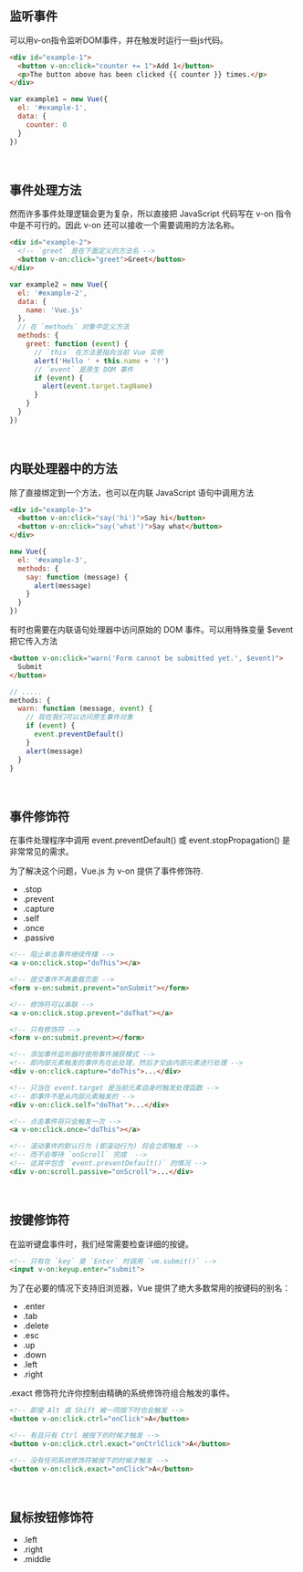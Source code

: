 ## 监听事件
可以用v-on指令监听DOM事件，并在触发时运行一些js代码。
```Html
<div id="example-1">
  <button v-on:click="counter += 1">Add 1</button>
  <p>The button above has been clicked {{ counter }} times.</p>
</div>
```
```javascript
var example1 = new Vue({
  el: '#example-1',
  data: {
    counter: 0
  }
})
```
<br/>

## 事件处理方法
然而许多事件处理逻辑会更为复杂，所以直接把 JavaScript 代码写在 v-on 指令中是不可行的。因此 v-on 还可以接收一个需要调用的方法名称。
```Html
<div id="example-2">
  <!-- `greet` 是在下面定义的方法名 -->
  <button v-on:click="greet">Greet</button>
</div>
```
```javascript
var example2 = new Vue({
  el: '#example-2',
  data: {
    name: 'Vue.js'
  },
  // 在 `methods` 对象中定义方法
  methods: {
    greet: function (event) {
      // `this` 在方法里指向当前 Vue 实例
      alert('Hello ' + this.name + '!')
      // `event` 是原生 DOM 事件
      if (event) {
        alert(event.target.tagName)
      }
    }
  }
})
```
<br/>

## 内联处理器中的方法
除了直接绑定到一个方法，也可以在内联 JavaScript 语句中调用方法
```Html
<div id="example-3">
  <button v-on:click="say('hi')">Say hi</button>
  <button v-on:click="say('what')">Say what</button>
</div>
```
```javascript
new Vue({
  el: '#example-3',
  methods: {
    say: function (message) {
      alert(message)
    }
  }
})
```
有时也需要在内联语句处理器中访问原始的 DOM 事件。可以用特殊变量 $event 把它传入方法
```Html
<button v-on:click="warn('Form cannot be submitted yet.', $event)">
  Submit
</button>
```
```javascript
// .....
methods: {
  warn: function (message, event) {
    // 现在我们可以访问原生事件对象
    if (event) {
      event.preventDefault()
    }
    alert(message)
  }
}
```
<br/>

## 事件修饰符
在事件处理程序中调用 event.preventDefault() 或 event.stopPropagation() 是非常常见的需求。

为了解决这个问题，Vue.js 为 v-on 提供了事件修饰符. 

- .stop
- .prevent
- .capture
- .self
- .once
- .passive

```Html
<!-- 阻止单击事件继续传播 -->
<a v-on:click.stop="doThis"></a>

<!-- 提交事件不再重载页面 -->
<form v-on:submit.prevent="onSubmit"></form>

<!-- 修饰符可以串联 -->
<a v-on:click.stop.prevent="doThat"></a>

<!-- 只有修饰符 -->
<form v-on:submit.prevent></form>

<!-- 添加事件监听器时使用事件捕获模式 -->
<!-- 即内部元素触发的事件先在此处理，然后才交由内部元素进行处理 -->
<div v-on:click.capture="doThis">...</div>

<!-- 只当在 event.target 是当前元素自身时触发处理函数 -->
<!-- 即事件不是从内部元素触发的 -->
<div v-on:click.self="doThat">...</div>

<!-- 点击事件将只会触发一次 -->
<a v-on:click.once="doThis"></a>

<!-- 滚动事件的默认行为 (即滚动行为) 将会立即触发 -->
<!-- 而不会等待 `onScroll` 完成  -->
<!-- 这其中包含 `event.preventDefault()` 的情况 -->
<div v-on:scroll.passive="onScroll">...</div>
```
<br/>

## 按键修饰符
在监听键盘事件时，我们经常需要检查详细的按键。
```Html
<!-- 只有在 `key` 是 `Enter` 时调用 `vm.submit()` -->
<input v-on:keyup.enter="submit">

```
为了在必要的情况下支持旧浏览器，Vue 提供了绝大多数常用的按键码的别名：
- .enter
- .tab
- .delete
- .esc
- .up
- .down
- .left
- .right

.exact 修饰符允许你控制由精确的系统修饰符组合触发的事件。
```Html
<!-- 即使 Alt 或 Shift 被一同按下时也会触发 -->
<button v-on:click.ctrl="onClick">A</button>

<!-- 有且只有 Ctrl 被按下的时候才触发 -->
<button v-on:click.ctrl.exact="onCtrlClick">A</button>

<!-- 没有任何系统修饰符被按下的时候才触发 -->
<button v-on:click.exact="onClick">A</button>
```
<br/>

## 鼠标按钮修饰符
- .left
- .right
- .middle

